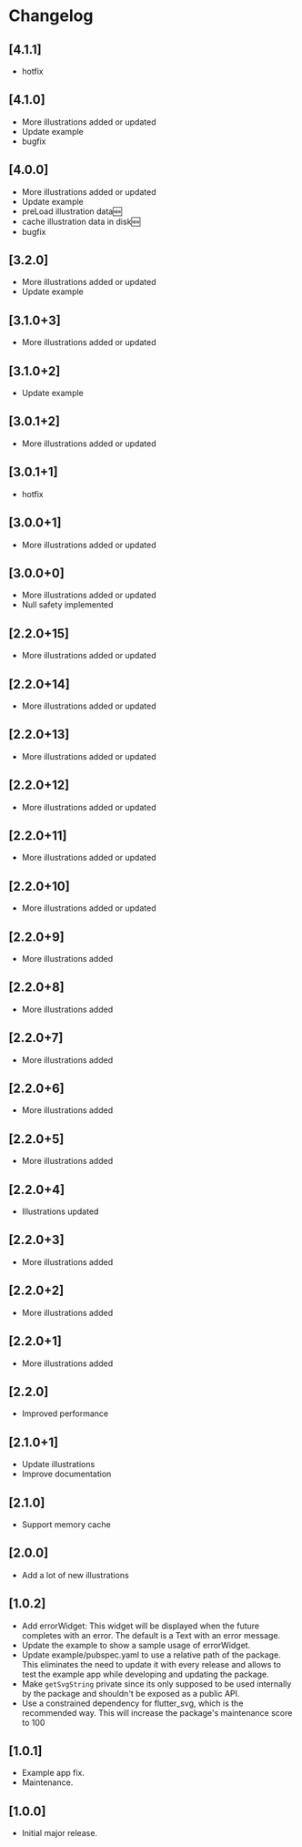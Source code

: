 # Changelog

## [4.1.1]

* hotfix

## [4.1.0]

* More illustrations added or updated
* Update example
* bugfix

## [4.0.0]

* More illustrations added or updated
* Update example
* preLoad illustration data🆕
* cache illustration data in disk🆕
* bugfix

## [3.2.0]

* More illustrations added or updated
* Update example

## [3.1.0+3]

* More illustrations added or updated

## [3.1.0+2]

* Update example

## [3.0.1+2]

* More illustrations added or updated

## [3.0.1+1]

* hotfix

## [3.0.0+1]

* More illustrations added or updated

## [3.0.0+0]

* More illustrations added or updated
* Null safety implemented

## [2.2.0+15]

* More illustrations added or updated

## [2.2.0+14]

* More illustrations added or updated

## [2.2.0+13]

* More illustrations added or updated

## [2.2.0+12]

* More illustrations added or updated

## [2.2.0+11]

* More illustrations added or updated

## [2.2.0+10]

* More illustrations added or updated

## [2.2.0+9]

* More illustrations added

## [2.2.0+8]

* More illustrations added

## [2.2.0+7]

* More illustrations added

## [2.2.0+6]

* More illustrations added

## [2.2.0+5]

* More illustrations added

## [2.2.0+4]

* Illustrations updated

## [2.2.0+3]

* More illustrations added

## [2.2.0+2]

* More illustrations added

## [2.2.0+1]

* More illustrations added

## [2.2.0]

* Improved performance

## [2.1.0+1]

* Update illustrations
* Improve documentation

## [2.1.0]

* Support memory cache

## [2.0.0]

* Add a lot of new illustrations

## [1.0.2]

* Add errorWidget: This widget will be displayed when the future completes with an error. The default is a Text with an error message.
* Update the example to show a sample usage of errorWidget.
* Update example/pubspec.yaml to use a relative path of the package. This eliminates the need to update it with every release and allows to test the example app while developing and updating the package.
* Make `getSvgString` private since its only supposed to be used internally by the package and shouldn't be exposed as a public API.
* Use a constrained dependency for flutter_svg, which is the recommended way. This will increase the package's maintenance score to 100

## [1.0.1]

* Example app fix.
* Maintenance.

## [1.0.0]

* Initial major release.
